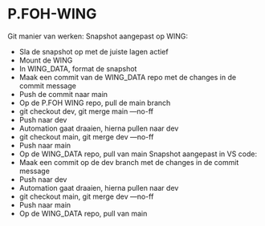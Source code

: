 # P.FOH-WING

Git manier van werken:
Snapshot aangepast op WING:
- Sla de snapshot op met de juiste lagen actief
- Mount de WING
- In WING_DATA, format de snapshot
- Maak een commit van de WING_DATA repo met de changes in de commit message
- Push de commit naar main
- Op de P.FOH WING repo, pull de main branch
- git checkout dev, git merge main —no-ff
- Push naar dev
- Automation gaat draaien, hierna pullen naar dev
- git checkout main, git merge dev —no-ff
- Push naar main
- Op de WING_DATA repo, pull van main
Snapshot aangepast in VS code:
- Maak een commit op de dev branch met de changes in de commit message
- Push naar dev
- Automation gaat draaien, hierna pullen naar dev
- git checkout main, git merge dev —no-ff
- Push naar main
- Op de WING_DATA repo, pull van main
